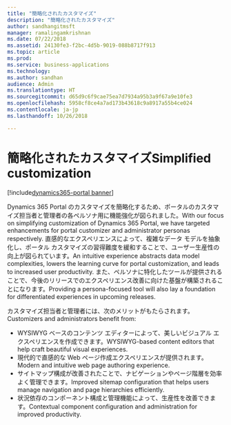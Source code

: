 ```yaml
---
title: "簡略化されたカスタマイズ"
description: "簡略化されたカスタマイズ"
author: sandhangitmsft
manager: ramalingamkrishnan
ms.date: 07/22/2018
ms.assetid: 24130fe3-f2bc-4d5b-9019-088b8717f913
ms.topic: article
ms.prod: 
ms.service: business-applications
ms.technology: 
ms.author: sandhan
audience: Admin
ms.translationtype: HT
ms.sourcegitcommit: d65d9c6f9cae75ea7d7934a95b3a9f67a9e10fe3
ms.openlocfilehash: 5958cf8ce4a7ad173b43618c9a8917a55b4ce024
ms.contentlocale: ja-jp
ms.lasthandoff: 10/26/2018

---
```

#  <a name="simplified-customization"></a><span data-ttu-id="dd44d-103">簡略化されたカスタマイズ</span><span class="sxs-lookup"><span data-stu-id="dd44d-103">Simplified customization</span></span>

[!include[dynamics365-portal banner](../../includes/dynamics365-portal.md)]




<span data-ttu-id="dd44d-104">Dynamics 365 Portal のカスタマイズを簡略化するため、ポータルのカスタマイズ担当者と管理者の各ペルソナ用に機能強化が図られました。</span><span class="sxs-lookup"><span data-stu-id="dd44d-104">With our focus on simplifying customization of Dynamics 365 Portal, we have targeted enhancements for portal customizer and administrator personas respectively.</span></span> <span data-ttu-id="dd44d-105">直感的なエクスペリエンスによって、複雑なデータ モデルを抽象化し、ポータル カスタマイズの習得難度を緩和することで、ユーザー生産性の向上が図られています。</span><span class="sxs-lookup"><span data-stu-id="dd44d-105">An intuitive experience abstracts data model complexities, lowers the learning curve for portal customization, and leads to increased user productivity.</span></span> <span data-ttu-id="dd44d-106">また、ペルソナに特化したツールが提供されることで、今後のリリースでのエクスペリエンス改善に向けた基盤が構築されることになります。</span><span class="sxs-lookup"><span data-stu-id="dd44d-106">Providing a persona-focused tool will also lay a foundation for differentiated experiences in upcoming releases.</span></span>

<span data-ttu-id="dd44d-107">カスタマイズ担当者と管理者には、次のメリットがもたらされます。</span><span class="sxs-lookup"><span data-stu-id="dd44d-107">Customizers and administrators benefit from:</span></span>

- <span data-ttu-id="dd44d-108">WYSIWYG ベースのコンテンツ エディターによって、美しいビジュアル エクスペリエンスを作成できます。</span><span class="sxs-lookup"><span data-stu-id="dd44d-108">WYSIWYG-based content editors that help craft beautiful visual experiences.</span></span>  
- <span data-ttu-id="dd44d-109">現代的で直感的な Web ページ作成エクスペリエンスが提供されます。</span><span class="sxs-lookup"><span data-stu-id="dd44d-109">Modern and intuitive web page authoring experience.</span></span>
- <span data-ttu-id="dd44d-110">サイトマップ構成が改善されたことで、ナビゲーションやページ階層を効率よく管理できます。</span><span class="sxs-lookup"><span data-stu-id="dd44d-110">Improved sitemap configuration that helps users manage navigation and page hierarchies efficiently.</span></span>    
- <span data-ttu-id="dd44d-111">状況依存のコンポーネント構成と管理機能によって、生産性を改善できます。</span><span class="sxs-lookup"><span data-stu-id="dd44d-111">Contextual component configuration and administration for improved productivity.</span></span>

<!--
### Who uses this feature
This feature is intended for users who customize and manage portals.
## Status
### Development status
In development
#### Target timeframe
October 2018 or later
### Availability
Cloud
### Regional availability
Global
-->


